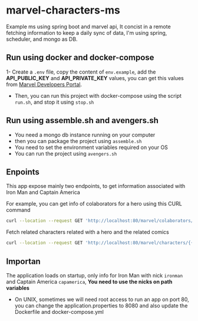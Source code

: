 # marvel-characters-ms

Example ms using spring boot and marvel api, It concist in a remote fetching information to keep a daily sync of data,
I'm using spring, scheduler, and mongo as DB.
## Run using docker and docker-compose
1- Create a `.env` file, copy the content of `env.example`, add the **API_PUBLIC_KEY** and **API_PRIVATE_KEY** values, you can get this values from [Marvel Developers Portal](https://developer.marvel.com.).
- Then, you can run this project with docker-compose using the script `run.sh`, and stop it using `stop.sh`

## Run using assemble.sh and avengers.sh
- You need a mongo db instance running on your computer
- then you can package the project using `assemble.sh`
- You need to set the environment variables required on your OS
- You can run the project using `avengers.sh`

## Enpoints
This app expose mainly two endpoints, to get information associated with Iron Man and Captain America

For example, you can get info of colaborators for a hero using this CURL command
```bash
curl --location --request GET 'http://localhost:80/marvel/colaborators/{{characterNick}}'
```
Fetch related characters related with a hero and the related comics
```bash
curl --location --request GET 'http://localhost:80/marvel/characters/{{characterNick}}'
```

## Importan
The application loads on startup, only info for Iron Man with nick `ironman` and Captain America `capamerica`, **You need to use the nicks on path variables**

- On UNIX, sometimes we will need root access to run an app on port 80, you can change the application.properties to 8080 and also update the Dockerfile and docker-compose.yml